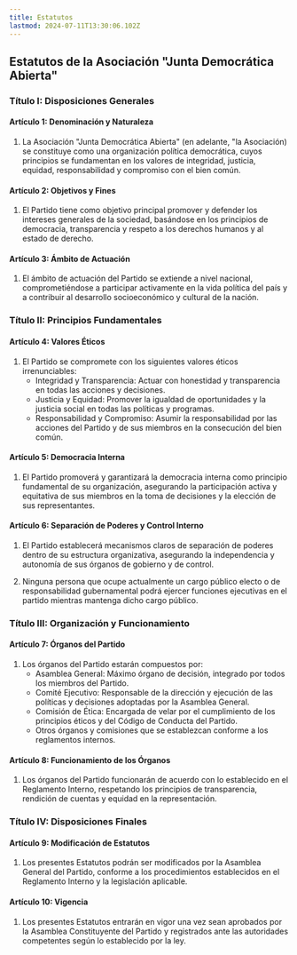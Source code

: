 ```yaml
---
title: Estatutos
lastmod: 2024-07-11T13:30:06.102Z
---
```

## Estatutos de la Asociación "Junta Democrática Abierta"

### Título I: Disposiciones Generales

#### Artículo 1: Denominación y Naturaleza

1. La Asociación "Junta Democrática Abierta" (en adelante, "la Asociación) se constituye como una organización política democrática, cuyos principios se fundamentan en los valores de integridad, justicia, equidad, responsabilidad y compromiso con el bien común.

#### Artículo 2: Objetivos y Fines

1. El Partido tiene como objetivo principal promover y defender los intereses generales de la sociedad, basándose en los principios de democracia, transparencia y respeto a los derechos humanos y al estado de derecho.

#### Artículo 3: Ámbito de Actuación

1. El ámbito de actuación del Partido se extiende a nivel nacional, comprometiéndose a participar activamente en la vida política del país y a contribuir al desarrollo socioeconómico y cultural de la nación.

### Título II: Principios Fundamentales

#### Artículo 4: Valores Éticos

1. El Partido se compromete con los siguientes valores éticos irrenunciables:
   - Integridad y Transparencia: Actuar con honestidad y transparencia en todas las acciones y decisiones.
   - Justicia y Equidad: Promover la igualdad de oportunidades y la justicia social en todas las políticas y programas.
   - Responsabilidad y Compromiso: Asumir la responsabilidad por las acciones del Partido y de sus miembros en la consecución del bien común.

#### Artículo 5: Democracia Interna

1. El Partido promoverá y garantizará la democracia interna como principio fundamental de su organización, asegurando la participación activa y equitativa de sus miembros en la toma de decisiones y la elección de sus representantes.

#### Artículo 6: Separación de Poderes y Control Interno

1. El Partido establecerá mecanismos claros de separación de poderes dentro de su estructura organizativa, asegurando la independencia y autonomía de sus órganos de gobierno y de control.

2. Ninguna persona que ocupe actualmente un cargo público electo o de responsabilidad gubernamental podrá ejercer funciones ejecutivas en el partido mientras mantenga dicho cargo público.

### Título III: Organización y Funcionamiento

#### Artículo 7: Órganos del Partido

1. Los órganos del Partido estarán compuestos por:
   - Asamblea General: Máximo órgano de decisión, integrado por todos los miembros del Partido.
   - Comité Ejecutivo: Responsable de la dirección y ejecución de las políticas y decisiones adoptadas por la Asamblea General.
   - Comisión de Ética: Encargada de velar por el cumplimiento de los principios éticos y del Código de Conducta del Partido.
   - Otros órganos y comisiones que se establezcan conforme a los reglamentos internos.

#### Artículo 8: Funcionamiento de los Órganos

1. Los órganos del Partido funcionarán de acuerdo con lo establecido en el Reglamento Interno, respetando los principios de transparencia, rendición de cuentas y equidad en la representación.

### Título IV: Disposiciones Finales

#### Artículo 9: Modificación de Estatutos

1. Los presentes Estatutos podrán ser modificados por la Asamblea General del Partido, conforme a los procedimientos establecidos en el Reglamento Interno y la legislación aplicable.

#### Artículo 10: Vigencia

1. Los presentes Estatutos entrarán en vigor una vez sean aprobados por la Asamblea Constituyente del Partido y registrados ante las autoridades competentes según lo establecido por la ley.

